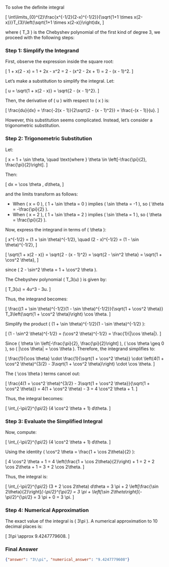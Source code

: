 To solve the definite integral 

\[
\int\limits_{0}^{2}\frac{x^{-1/2}(2-x)^{-1/2}}{\sqrt{1+1 \times x(2-x)}}T_{3}\left(\sqrt{1+1 \times x(2-x)}\right)dx,
\]

where \( T_3 \) is the Chebyshev polynomial of the first kind of degree 3, we proceed with the following steps:

### Step 1: Simplify the Integrand

First, observe the expression inside the square root:

\[
1 + x(2 - x) = 1 + 2x - x^2 = 2 - (x^2 - 2x + 1) = 2 - (x - 1)^2.
\]

Let’s make a substitution to simplify the integral. Let:

\[
u = \sqrt{1 + x(2 - x)} = \sqrt{2 - (x - 1)^2}.
\]

Then, the derivative of \( u \) with respect to \( x \) is:

\[
\frac{du}{dx} = \frac{-2(x - 1)}{2\sqrt{2 - (x - 1)^2}} = \frac{-(x - 1)}{u}.
\]

However, this substitution seems complicated. Instead, let’s consider a trigonometric substitution.

### Step 2: Trigonometric Substitution

Let:

\[
x = 1 + \sin \theta, \quad \text{where } \theta \in \left[-\frac{\pi}{2}, \frac{\pi}{2}\right].
\]

Then:

\[
dx = \cos \theta \, d\theta,
\]

and the limits transform as follows:

- When \( x = 0 \), \( 1 + \sin \theta = 0 \) implies \( \sin \theta = -1 \), so \( \theta = -\frac{\pi}{2} \).
- When \( x = 2 \), \( 1 + \sin \theta = 2 \) implies \( \sin \theta = 1 \), so \( \theta = \frac{\pi}{2} \).

Now, express the integrand in terms of \( \theta \):

\[
x^{-1/2} = (1 + \sin \theta)^{-1/2}, \quad (2 - x)^{-1/2} = (1 - \sin \theta)^{-1/2},
\]

\[
\sqrt{1 + x(2 - x)} = \sqrt{2 - (x - 1)^2} = \sqrt{2 - \sin^2 \theta} = \sqrt{1 + \cos^2 \theta},
\]

since \( 2 - \sin^2 \theta = 1 + \cos^2 \theta \).

The Chebyshev polynomial \( T_3(u) \) is given by:

\[
T_3(u) = 4u^3 - 3u.
\]

Thus, the integrand becomes:

\[
\frac{(1 + \sin \theta)^{-1/2}(1 - \sin \theta)^{-1/2}}{\sqrt{1 + \cos^2 \theta}} T_3\left(\sqrt{1 + \cos^2 \theta}\right) \cos \theta.
\]

Simplify the product \( (1 + \sin \theta)^{-1/2}(1 - \sin \theta)^{-1/2} \):

\[
(1 - \sin^2 \theta)^{-1/2} = (\cos^2 \theta)^{-1/2} = \frac{1}{|\cos \theta|}.
\]

Since \( \theta \in \left[-\frac{\pi}{2}, \frac{\pi}{2}\right] \), \( \cos \theta \geq 0 \), so \( |\cos \theta| = \cos \theta \). Therefore, the integrand simplifies to:

\[
\frac{1}{\cos \theta} \cdot \frac{1}{\sqrt{1 + \cos^2 \theta}} \cdot \left(4(1 + \cos^2 \theta)^{3/2} - 3\sqrt{1 + \cos^2 \theta}\right) \cdot \cos \theta.
\]

The \( \cos \theta \) terms cancel out:

\[
\frac{4(1 + \cos^2 \theta)^{3/2} - 3\sqrt{1 + \cos^2 \theta}}{\sqrt{1 + \cos^2 \theta}} = 4(1 + \cos^2 \theta) - 3 = 4 \cos^2 \theta + 1.
\]

Thus, the integral becomes:

\[
\int_{-\pi/2}^{\pi/2} (4 \cos^2 \theta + 1) d\theta.
\]

### Step 3: Evaluate the Simplified Integral

Now, compute:

\[
\int_{-\pi/2}^{\pi/2} (4 \cos^2 \theta + 1) d\theta.
\]

Using the identity \( \cos^2 \theta = \frac{1 + \cos 2\theta}{2} \):

\[
4 \cos^2 \theta + 1 = 4 \left(\frac{1 + \cos 2\theta}{2}\right) + 1 = 2 + 2 \cos 2\theta + 1 = 3 + 2 \cos 2\theta.
\]

Thus, the integral is:

\[
\int_{-\pi/2}^{\pi/2} (3 + 2 \cos 2\theta) d\theta = 3 \pi + 2 \left[\frac{\sin 2\theta}{2}\right]_{-\pi/2}^{\pi/2} = 3 \pi + \left[\sin 2\theta\right]_{-\pi/2}^{\pi/2} = 3 \pi + 0 = 3 \pi.
\]

### Step 4: Numerical Approximation

The exact value of the integral is \( 3\pi \). A numerical approximation to 10 decimal places is:

\[
3\pi \approx 9.4247779608.
\]

### Final Answer

```json
{"answer": "3\\pi", "numerical_answer": "9.4247779608"}
```